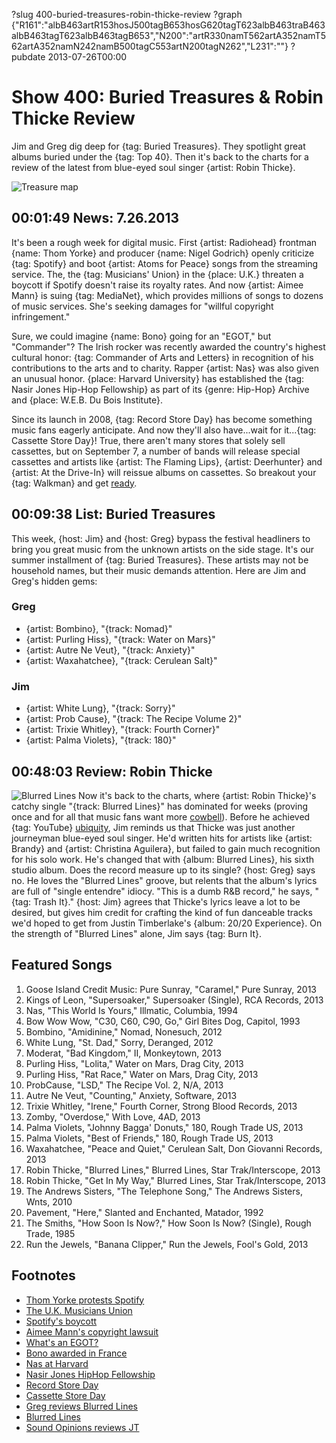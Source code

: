 ?slug 400-buried-treasures-robin-thicke-review
?graph {"R161":"albB463artR153hosJ500tagB653hosG620tagT623albB463traB463albB463tagT623albB463tagB653","N200":"artR330namT562artA352namT562artA352namN242namB500tagC553artN200tagN262","L231":""}
?pubdate 2013-07-26T00:00

# Show 400: Buried Treasures & Robin Thicke Review
Jim and Greg dig deep for {tag: Buried Treasures}. They spotlight great albums buried under the {tag: Top 40}. Then it's back to the charts for a review of the latest from blue-eyed soul singer {artist: Robin Thicke}.

![Treasure map](http://static.soundopinions.org/images/buriedtreasures/mapcoins.jpg)


## 00:01:49 News: 7.26.2013
It's been a rough week for digital music. First {artist: Radiohead} frontman {name: Thom Yorke} and producer {name: Nigel Godrich} openly criticize {tag: Spotify} and boot {artist: Atoms for Peace} songs from the streaming service. The, the {tag: Musicians' Union} in the {place: U.K.} threaten a boycott if Spotify doesn't raise its royalty rates. And now {artist: Aimee Mann} is suing {tag: MediaNet}, which provides millions of songs to dozens of music services. She's seeking damages for "willful copyright infringement."

Sure, we could imagine {name: Bono} going for an  "EGOT,"  but "Commander"? The Irish rocker was recently awarded the country's highest cultural honor: {tag: Commander of Arts and Letters} in recognition of his contributions to the arts and to charity. Rapper {artist: Nas} was also given an unusual honor. {place: Harvard University} has established the {tag: Nasir Jones Hip-Hop Fellowship} as part of its {genre: Hip-Hop} Archive and {place: W.E.B. Du Bois Institute}.

Since its launch in 2008, {tag: Record Store Day} has become something music fans eagerly anticipate. And now they'll also have...wait for it...{tag: Cassette Store Day}! True, there aren't many stores that solely sell cassettes, but on September 7, a number of bands will release special cassettes and artists like {artist: The Flaming Lips}, {artist: Deerhunter} and {artist: At the Drive-In} will reissue albums on cassettes. So breakout your {tag: Walkman} and get [ready](http://www.ebay.com/sch/Personal-Cassette-Players-/15053/i.html).

## 00:09:38 List: Buried Treasures
This week, {host: Jim} and {host: Greg} bypass the festival headliners to bring you great music from the unknown artists on the side stage. It's our summer installment of {tag: Buried Treasures}. These artists may not be household names, but their music demands attention. Here are Jim and Greg's hidden gems:

### Greg 
- {artist: Bombino}, "{track: Nomad}"
- {artist: Purling Hiss}, "{track: Water on Mars}"
- {artist: Autre Ne Veut}, "{track: Anxiety}"
- {artist: Waxahatchee}, "{track: Cerulean Salt}"

### Jim
- {artist: White Lung}, "{track: Sorry}"
- {artist: Prob Cause}, "{track: The Recipe Volume 2}"
- {artist: Trixie Whitley}, "{track: Fourth Corner}"
- {artist: Palma Violets}, "{track: 180}"

## 00:48:03 Review: Robin Thicke
![Blurred Lines](http://is3.mzstatic.com/image/thumb/Music6/v4/14/e0/ce/14e0cec2-870b-7eff-b3e4-d85ee9937eeb/source/600x600bb.jpg "290491/667140011")
Now it's back to the charts, where {artist: Robin Thicke}'s catchy single "{track: Blurred Lines}" has dominated for weeks (proving once and for all that music fans want more [cowbell](http://www.youtube.com/watch?v=BjsUf_oIgp0)). Before he achieved {tag: YouTube} [ubiquity](http://www.nydailynews.com/entertainment/music-arts/robin-thicke-blurred-lines-best-parodies-mash-ups-article-1.1408905), Jim reminds us that Thicke was just another journeyman blue-eyed soul singer. He'd written hits for artists like {artist: Brandy} and {artist: Christina Aguilera}, but failed to gain much recognition for his solo work. He's changed that with {album: Blurred Lines}, his sixth studio album. Does the record measure up to its single? {host: Greg} says no. He loves the "Blurred Lines" groove, but relents that the album's lyrics are full of "single entendre" idiocy. "This is a dumb R&B record," he says, "{tag: Trash It}." {host: Jim} agrees that Thicke's lyrics leave a lot to be desired, but gives him credit for crafting the kind of fun danceable tracks we'd hoped to get from Justin Timberlake's {album: 20/20 Experience}. On the strength of "Blurred Lines" alone, Jim says {tag: Burn It}.

## Featured Songs
1. Goose Island Credit Music: Pure Sunray, "Caramel," Pure Sunray, 2013
2. Kings of Leon, "Supersoaker," Supersoaker (Single), RCA Records, 2013
3. Nas, "This World Is Yours," Illmatic, Columbia, 1994
4. Bow Wow Wow, "C30, C60, C90, Go," Girl Bites Dog, Capitol, 1993
5. Bombino, "Amidinine," Nomad, Nonesuch, 2012
6. White Lung, "St. Dad," Sorry, Deranged, 2012
7. Moderat, "Bad Kingdom," II, Monkeytown, 2013
8. Purling Hiss, "Lolita," Water on Mars, Drag City, 2013
9. Purling Hiss, "Rat Race," Water on Mars, Drag City, 2013
10. ProbCause, "LSD," The Recipe Vol. 2, N/A, 2013
11. Autre Ne Veut, "Counting," Anxiety, Software, 2013
12. Trixie Whitley, "Irene," Fourth Corner, Strong Blood Records, 2013
13. Zomby, "Overdose," With Love, 4AD, 2013
14. Palma Violets, "Johnny Bagga' Donuts," 180, Rough Trade US, 2013
15. Palma Violets, "Best of Friends," 180, Rough Trade US, 2013
16. Waxahatchee, "Peace and Quiet," Cerulean Salt, Don Giovanni Records, 2013
17. Robin Thicke, "Blurred Lines," Blurred Lines, Star Trak/Interscope, 2013
18. Robin Thicke, "Get In My Way," Blurred Lines, Star Trak/Interscope, 2013
19. The Andrews Sisters, "The Telephone Song," The Andrews Sisters, Wnts, 2010
20. Pavement, "Here," Slanted and Enchanted, Matador, 1992
21. The Smiths, "How Soon Is Now?," How Soon Is Now? (Single), Rough Trade, 1985
22. Run the Jewels, "Banana Clipper," Run the Jewels, Fool's Gold, 2013

## Footnotes
- [Thom Yorke protests Spotify](http://variety.com/2013/digital/news/radioheads-thom-yorke-pulls-music-from-spotify-in-protest-1200562760/)
- [The U.K. Musicians Union](http://www.musiciansunion.org.uk/)
- [Spotify's boycott](http://www.guardian.co.uk/technology/2013/jul/20/spotify-radiohead-musicians-union-rights/print)
- [Aimee Mann's copyright lawsuit](http://www.billboard.com/biz/articles/news/legal-and-management/4311604/aimee-mann-files-huge-copyright-lawsuit-over-digital)
- [What's an EGOT?](http://www.cinemablend.com/new/An-Infographic-Guide-To-Actual-EGOT-Winners-20402.html)
- [Bono awarded in France](http://www.billboard.com/articles/news/2049437/bono-awarded-frances-highest-honor-for-artists)
- [Nas at Harvard](http://www.rollingstone.com/music/news/harvard-establishes-a-nas-hip-hop-fellowship-20130716)
- [Nasir Jones HipHop Fellowship](http://news.harvard.edu/gazette/story/newsplus/nasir-jones-hiphop-fellowship-established-by-hiphop-archive-and-du-bois-institute/)
- [Record Store Day](http://www.recordstoreday.com/%e2%80%8e)
- [Cassette Store Day](http://www.nme.com/news/various-artists/71450)
- [Greg reviews Blurred Lines](http://articles.chicagotribune.com/2013-07-29/entertainment/chi-robin-thicke-album-review-20130729_1_robin-thicke-blurred-lines-album-review)
- [Blurred Lines](http://www.youtube.com/watch?v=yyDUC1LUXSU)
- [Sound Opinions reviews JT](https://soundcloud.com/soundopinions/sound-opinions-reviews-the-20)
